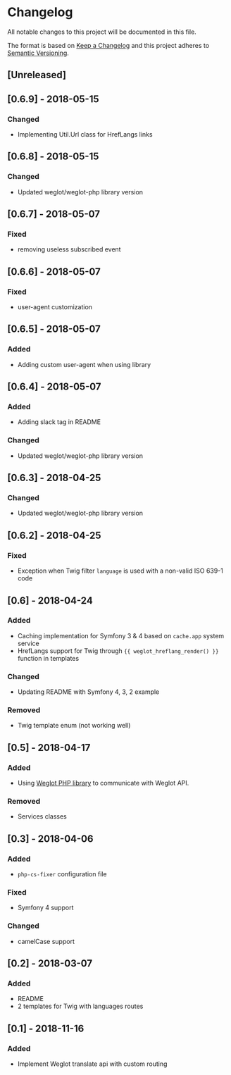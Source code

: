 # Changelog
All notable changes to this project will be documented in this file.

The format is based on [Keep a Changelog](http://keepachangelog.com/en/1.0.0/)
and this project adheres to [Semantic Versioning](http://semver.org/spec/v2.0.0.html).

## [Unreleased]

## [0.6.9] - 2018-05-15
### Changed
- Implementing Util.Url class for HrefLangs links

## [0.6.8] - 2018-05-15
### Changed
- Updated weglot/weglot-php library version

## [0.6.7] - 2018-05-07
### Fixed
- removing useless subscribed event

## [0.6.6] - 2018-05-07
### Fixed
- user-agent customization

## [0.6.5] - 2018-05-07
### Added
- Adding custom user-agent when using library

## [0.6.4] - 2018-05-07
### Added
- Adding slack tag in README
### Changed
- Updated weglot/weglot-php library version

## [0.6.3] - 2018-04-25
### Changed
- Updated weglot/weglot-php library version

## [0.6.2] - 2018-04-25
### Fixed
- Exception when Twig filter `language` is used with a non-valid ISO 639-1 code

## [0.6] - 2018-04-24
### Added
- Caching implementation for Symfony 3 & 4 based on `cache.app` system service
- HrefLangs support for Twig through `{{ weglot_hreflang_render() }}` function in templates
### Changed
- Updating README with Symfony 4, 3, 2 example
### Removed
- Twig template enum (not working well)

## [0.5] - 2018-04-17
### Added
- Using [Weglot PHP library](https://github.com/weglot/weglot-php) to communicate with Weglot API.
### Removed
- Services classes

## [0.3] - 2018-04-06
### Added
- `php-cs-fixer` configuration file

### Fixed
- Symfony 4 support

### Changed
- camelCase support

## [0.2] - 2018-03-07
### Added
- README
- 2 templates for Twig with languages routes

## [0.1] - 2018-11-16
### Added
- Implement Weglot translate api with custom routing